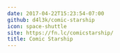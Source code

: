 ```yaml
---
date: 2017-04-22T15:23:54-07:00
github: d4l3k/comic-starship
icon: space-shuttle
site: https://fn.lc/comicstarship/
title: Comic Starship
---
```


